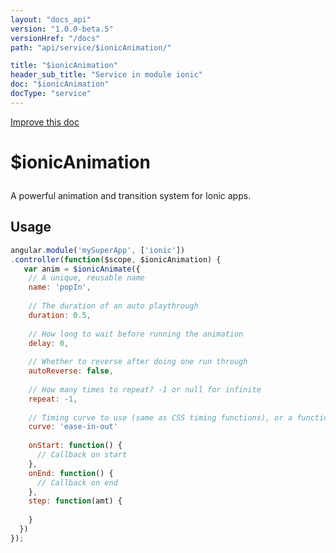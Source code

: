 ```yaml
---
layout: "docs_api"
version: "1.0.0-beta.5"
versionHref: "/docs"
path: "api/service/$ionicAnimation/"

title: "$ionicAnimation"
header_sub_title: "Service in module ionic"
doc: "$ionicAnimation"
docType: "service"
---
```


<div class="improve-docs">
  <a href='http://github.com/driftyco/ionic/edit/master/js/angular/service/animation.js#L2'>
    Improve this doc
  </a>
</div>




<h1 class="api-title">

  $ionicAnimation



</h1>





A powerful animation and transition system for Ionic apps.









## Usage
```js
angular.module('mySuperApp', ['ionic'])
.controller(function($scope, $ionicAnimation) {
   var anim = $ionicAnimate({
    // A unique, reusable name
    name: 'popIn',
    
    // The duration of an auto playthrough
    duration: 0.5,
    
    // How long to wait before running the animation
    delay: 0,
    
    // Whether to reverse after doing one run through
    autoReverse: false,
    
    // How many times to repeat? -1 or null for infinite
    repeat: -1,
    
    // Timing curve to use (same as CSS timing functions), or a function of time "t" to handle it yourself
    curve: 'ease-in-out'
    
    onStart: function() {
      // Callback on start
    },
    onEnd: function() {
      // Callback on end
    },
    step: function(amt) {
      
    }
  })
});
```


  

  
  
  






